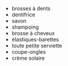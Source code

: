 - brosses à dents
 - dentifrice
 - savon
 - shampoing
 - brosse à cheveux
 - élastiques-barettes
 - toute petite serviette
 - coupe-ongles
 - crème solaire
